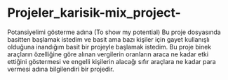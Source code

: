 # Projeler_karisik-mix_project-
Potansiyelimi gösterme adına (To show my potential)
Bu proje dosyasında basitten başlamak istedim ve basit ama bazı kişiler için gayet kullanışlı
olduğuna inandığım basit bir projeyle başlamak istedim.
Bu proje binek araçların özelliğine göre alınan vergilerin oranların araca ne kadar etki ettiğini
göstermesi ve engelli kişilerin alacağı sıfır araçlara ne kadar para vermesi adına bilgilendiri bir
projedir.
